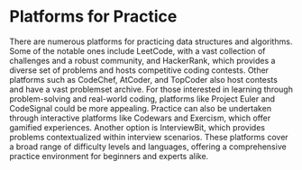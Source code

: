 # Platforms for Practice

There are numerous platforms for practicing data structures and algorithms. Some of the notable ones include LeetCode, with a vast collection of challenges and a robust community, and HackerRank, which provides a diverse set of problems and hosts competitive coding contests. Other platforms such as CodeChef, AtCoder, and TopCoder also host contests and have a vast problemset archive. For those interested in learning through problem-solving and real-world coding, platforms like Project Euler and CodeSignal could be more appealing. Practice can also be undertaken through interactive platforms like Codewars and Exercism, which offer gamified experiences. Another option is InterviewBit, which provides problems contextualized within interview scenarios. These platforms cover a broad range of difficulty levels and languages, offering a comprehensive practice environment for beginners and experts alike.